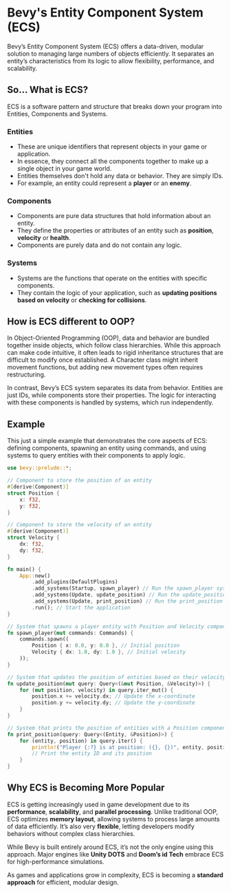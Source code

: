 # Bevy's Entity Component System (ECS)

Bevy’s Entity Component System (ECS) offers a data-driven, modular solution to managing large numbers of objects efficiently. It separates an entity’s characteristics from its logic to allow flexibility, performance, and scalability. 

## So... What is ECS?

ECS is a software pattern and structure that breaks down your program into Entities, Components and Systems. 

### Entities
 - These are unique identifiers that represent objects in your game or application.
 - In essence, they connect all the components together to make up a single object in your game world.
 - Entities themselves don't hold any data or behavior. They are simply IDs.
 - For example, an entity could represent a **player** or an **enemy**.

### Components 
 - Components are pure data structures that hold information about an entity.
 - They define the properties or attributes of an entity such as **position**, **velocity** or **health**.
 - Components are purely data and do not contain any logic.

### Systems
 - Systems are the functions that operate on the entities with specific components. 
 - They contain the logic of your application, such as **updating positions based on velocity** or **checking for collisions**.

## How is ECS different to OOP?

In Object-Oriented Programming (OOP), data and behavior are bundled together inside objects, which follow class hierarchies. While this approach can make code intuitive, it often leads to rigid inheritance structures that are difficult to modify once established. A Character class might inherit movement functions, but adding new movement types often requires restructuring.

In contrast, Bevy’s ECS system separates its data from behavior. Entities are just IDs, while components store their properties. The logic for interacting with these components is handled by systems, which run independently.

## Example

This just a simple example that demonstrates the core aspects of ECS: defining components, spawning an entity using commands, and using systems to query entities with their components to apply logic.  

```rust
use bevy::prelude::*; 

// Component to store the position of an entity
#[derive(Component)]
struct Position {
    x: f32,
    y: f32,
}

// Component to store the velocity of an entity
#[derive(Component)]
struct Velocity {
    dx: f32,
    dy: f32,
}

fn main() {
    App::new()
        .add_plugins(DefaultPlugins)
        .add_systems(Startup, spawn_player) // Run the spawn_player system once at startup
        .add_systems(Update, update_position) // Run the update_position system every frame
        .add_systems(Update, print_position) // Run the print_position system every frame
        .run(); // Start the application
}

// System that spawns a player entity with Position and Velocity components, using Commands
fn spawn_player(mut commands: Commands) {
    commands.spawn((
        Position { x: 0.0, y: 0.0 }, // Initial position
        Velocity { dx: 1.0, dy: 1.0 }, // Initial velocity
    ));
}

// System that updates the position of entities based on their velocity, using Query
fn update_position(mut query: Query<(&mut Position, &Velocity)>) {
    for (mut position, velocity) in query.iter_mut() {
        position.x += velocity.dx; // Update the x-coordinate
        position.y += velocity.dy; // Update the y-coordinate
    }
}

// System that prints the position of entities with a Position component, using Query
fn print_position(query: Query<(Entity, &Position)>) {
    for (entity, position) in query.iter() {
        println!("Player {:?} is at position: ({}, {})", entity, position.x, position.y);
        // Print the entity ID and its position
    }
}
```

## **Why ECS is Becoming More Popular**  

ECS is getting increasingly used in game development due to its **performance**, **scalability**, and **parallel processing**. Unlike traditional OOP, ECS optimizes **memory layout**, allowing systems to process large amounts of data efficiently. It’s also very **flexible**, letting developers modify behaviors without complex class hierarchies.  

While Bevy is built entirely around ECS, it’s not the only engine using this approach. Major engines like **Unity DOTS** and **Doom’s id Tech** embrace ECS for high-performance simulations. 

As games and applications grow in complexity, ECS is becoming a **standard approach** for efficient, modular design.  